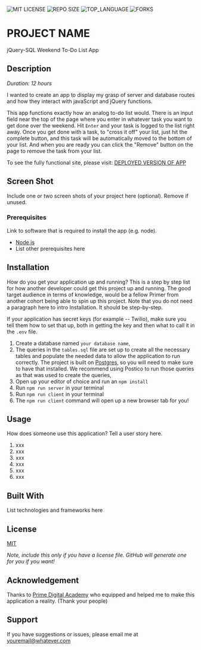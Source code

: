 ![MIT LICENSE](https://img.shields.io/github/license/jordanNewberry21/weekend-sql-to-do-list.svg?style=flat-square)
![REPO SIZE](https://img.shields.io/github/repo-size/jordanNewberry21/weekend-sql-to-do-list.svg?style=flat-square)
![TOP_LANGUAGE](https://img.shields.io/github/languages/top/jordanNewberry21/weekend-sql-to-do-list.svg?style=flat-square)
![FORKS](https://img.shields.io/github/forks/jordanNewberry21/weekend-sql-to-do-list.svg?style=social)

# PROJECT NAME

jQuery-SQL Weekend To-Do List App

## Description

_Duration: 12 hours_

I wanted to create an app to display my grasp of server and database routes and how they interact with javaScript and jQuery functions.

This app functions exactly how an analog to-do list would. There is an input field near the top of the page where you enter in whatever task you want to get done over the weekend.
Hit `Enter` and your task is logged to the list right away. Once you get done with a task, to "cross it off" your list, just hit the complete button, and this task will be automatically moved to the bottom of your list. And when you are ready you can click the "Remove" button on the page to remove the task from your list.

To see the fully functional site, please visit: [DEPLOYED VERSION OF APP](www.heroku.com)

## Screen Shot

Include one or two screen shots of your project here (optional). Remove if unused.

### Prerequisites

Link to software that is required to install the app (e.g. node).

- [Node.js](https://nodejs.org/en/)
- List other prerequisites here

## Installation

How do you get your application up and running? This is a step by step list for how another developer could get this project up and running. The good target audience in terms of knowledge, would be a fellow Primer from another cohort being able to spin up this project. Note that you do not need a paragraph here to intro Installation. It should be step-by-step.

If your application has secret keys (for example --  Twilio), make sure you tell them how to set that up, both in getting the key and then what to call it in the `.env` file.

1. Create a database named `your database name`,
2. The queries in the `tables.sql` file are set up to create all the necessary tables and populate the needed data to allow the application to run correctly. The project is built on [Postgres](https://www.postgresql.org/download/), so you will need to make sure to have that installed. We recommend using Postico to run those queries as that was used to create the queries, 
3. Open up your editor of choice and run an `npm install`
4. Run `npm run server` in your terminal
5. Run `npm run client` in your terminal
6. The `npm run client` command will open up a new browser tab for you!

## Usage
How does someone use this application? Tell a user story here.

1. xxx
2. xxx
3. xxx
4. xxx
5. xxx
6. xxx


## Built With

List technologies and frameworks here

## License
[MIT](https://choosealicense.com/licenses/mit/)

_Note, include this only if you have a license file. GitHub will generate one for you if you want!_

## Acknowledgement
Thanks to [Prime Digital Academy](www.primeacademy.io) who equipped and helped me to make this application a reality. (Thank your people)

## Support
If you have suggestions or issues, please email me at [youremail@whatever.com](www.google.com)